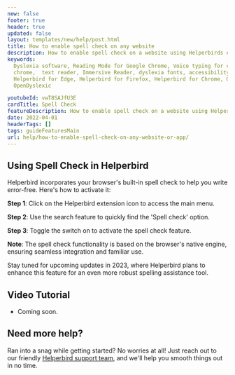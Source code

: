 ```yaml
---
new: false
footer: true
header: true
updated: false
layout: templates/new/help/post.html
title: How to enable spell check on any website
description: How to enable spell check on a website using Helperbirds extension.
keywords:
  Dyslexia software, Reading Mode for Google Chrome, Voice typing for chrome, Text to speech for
  chrome,  text reader, Immersive Reader, dyslexia fonts, accessibility software, dyslexia software,
  Helperbird for Edge, Helperbird for Firefox, Helperbird for Chrome, Opendyslexic for Chrome,
  OpenDyslexic

youtubeId: vwT8SAJfU3E
cardTitle: Spell Check
featureDescription: How to enable spell check on a website using Helperbirds extension.
date: 2022-04-01
headerTags: []
tags: guideFeaturesMain
url: help/how-to-enable-spell-check-on-any-website-or-app/
---
```



## Using Spell Check in Helperbird

Helperbird incorporates your browser's built-in spell check to help you write error-free. Here's how to activate it:

**Step 1**: Click on the Helperbird extension icon to access the main menu.

**Step 2**: Use the search feature to quickly find the 'Spell check' option.

**Step 3**: Toggle the switch on to activate the spell check feature. 

**Note**: The spell check functionality is based on the browser's native engine, ensuring seamless integration and familiar use. 

Stay tuned for upcoming updates in 2023, where Helperbird plans to enhance this feature for an even more robust spelling assistance tool.


## Video Tutorial

- Coming soon.

## Need more help?

Ran into a snag while getting started? No worries at all! Just reach out to our friendly [Helperbird support team](/support/), and we'll help you smooth things out in no time.
